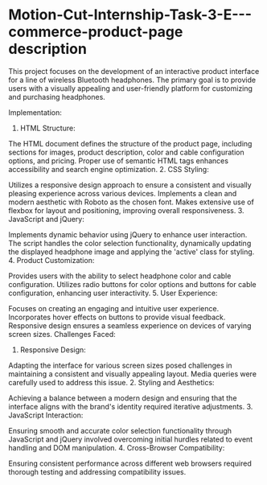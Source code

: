# Motion-Cut-Internship-Task-3-E---commerce-product-page description 

This project focuses on the development of an interactive product interface for a line of wireless Bluetooth headphones. The primary goal is to provide users with a visually appealing and user-friendly platform for customizing and purchasing headphones.

Implementation:

1. HTML Structure:

The HTML document defines the structure of the product page, including sections for images, product description, color and cable configuration options, and pricing.
Proper use of semantic HTML tags enhances accessibility and search engine optimization.
2. CSS Styling:

Utilizes a responsive design approach to ensure a consistent and visually pleasing experience across various devices.
Implements a clean and modern aesthetic with Roboto as the chosen font.
Makes extensive use of flexbox for layout and positioning, improving overall responsiveness.
3. JavaScript and jQuery:

Implements dynamic behavior using jQuery to enhance user interaction.
The script handles the color selection functionality, dynamically updating the displayed headphone image and applying the 'active' class for styling.
4. Product Customization:

Provides users with the ability to select headphone color and cable configuration.
Utilizes radio buttons for color options and buttons for cable configuration, enhancing user interactivity.
5. User Experience:

Focuses on creating an engaging and intuitive user experience.
Incorporates hover effects on buttons to provide visual feedback.
Responsive design ensures a seamless experience on devices of varying screen sizes.
Challenges Faced:

1. Responsive Design:

Adapting the interface for various screen sizes posed challenges in maintaining a consistent and visually appealing layout. Media queries were carefully used to address this issue.
2. Styling and Aesthetics:

Achieving a balance between a modern design and ensuring that the interface aligns with the brand's identity required iterative adjustments.
3. JavaScript Interaction:

Ensuring smooth and accurate color selection functionality through JavaScript and jQuery involved overcoming initial hurdles related to event handling and DOM manipulation.
4. Cross-Browser Compatibility:

Ensuring consistent performance across different web browsers required thorough testing and addressing compatibility issues.
